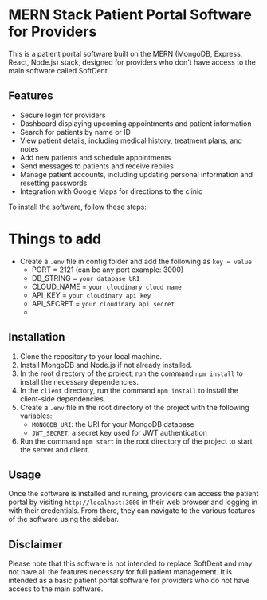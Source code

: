 
# MERN Stack Patient Portal Software for Providers

This is a patient portal software built on the MERN (MongoDB, Express, React, Node.js) stack, designed for providers who don't have access to the main software called SoftDent.

## Features

- Secure login for providers
- Dashboard displaying upcoming appointments and patient information
- Search for patients by name or ID
- View patient details, including medical history, treatment plans, and notes
- Add new patients and schedule appointments
- Send messages to patients and receive replies
- Manage patient accounts, including updating personal information and resetting passwords
- Integration with Google Maps for directions to the clinic


To install the software, follow these steps:
# Things to add

- Create a `.env` file in config folder and add the following as `key = value`
  - PORT = 2121 (can be any port example: 3000)
  - DB_STRING = `your database URI`
  - CLOUD_NAME = `your cloudinary cloud name`
  - API_KEY = `your cloudinary api key`
  - API_SECRET = `your cloudinary api secret`
  - 
## Installation

1. Clone the repository to your local machine.
2. Install MongoDB and Node.js if not already installed.
3. In the root directory of the project, run the command `npm install` to install the necessary dependencies.
4. In the `client` directory, run the command `npm install` to install the client-side dependencies.
5. Create a `.env` file in the root directory of the project with the following variables:
   - `MONGODB_URI`: the URI for your MongoDB database
   - `JWT_SECRET`: a secret key used for JWT authentication
6. Run the command `npm start` in the root directory of the project to start the server and client.

## Usage

Once the software is installed and running, providers can access the patient portal by visiting `http://localhost:3000` in their web browser and logging in with their credentials. From there, they can navigate to the various features of the software using the sidebar.

## Disclaimer

Please note that this software is not intended to replace SoftDent and may not have all the features necessary for full patient management. It is intended as a basic patient portal software for providers who do not have access to the main software.
